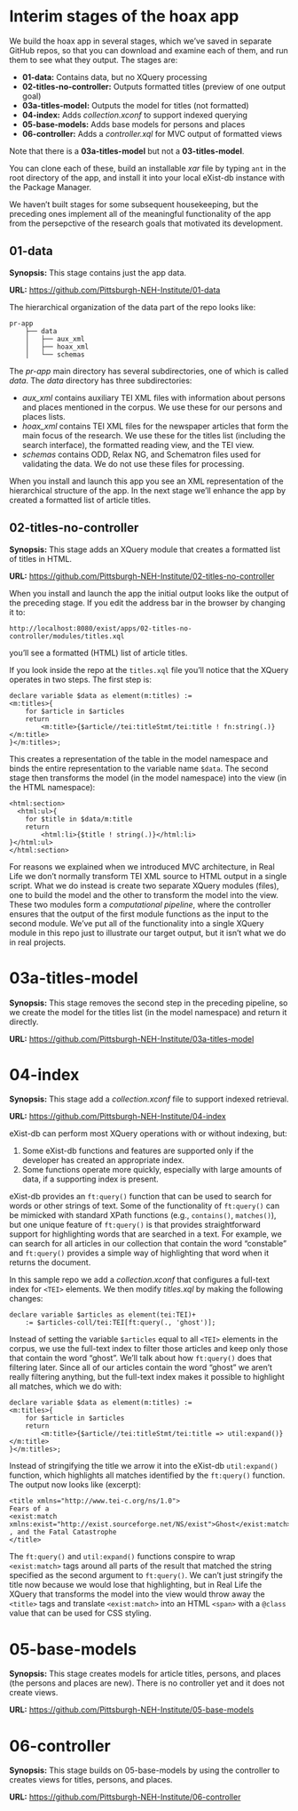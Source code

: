 # Interim stages of the hoax app

We build the hoax app in several stages, which we’ve saved in separate GitHub repos, so that you can download and examine each of them, and run them to see what they output. The stages are:

* **01-data:** Contains data, but no XQuery processing
* **02-titles-no-controller:** Outputs formatted titles (preview of one output goal)
* **03a-titles-model:** Outputs the model for titles (not formatted)
* **04-index:** Adds *collection.xconf* to support indexed querying
* **05-base-models:** Adds base models for persons and places
* **06-controller:** Adds a *controller.xql* for MVC output of formatted views

Note that there is a **03a-titles-model** but not a **03-titles-model**.

You can clone each of these, build an installable *xar* file by typing `ant` in the root directory of the app, and install it into your local eXist-db instance with the Package Manager.

We haven’t built stages for some subsequent housekeeping, but the preceding ones implement all of the meaningful functionality of the app from the persepctive of the research goals that motivated its development.

## 01-data

**Synopsis:** This stage contains just the app data. 

**URL:** <https://github.com/Pittsburgh-NEH-Institute/01-data>

The hierarchical organization of the data part of the repo looks like:

```
pr-app
    ├── data
    │   ├── aux_xml
    │   ├── hoax_xml
    │   └── schemas
```

The *pr-app* main directory has several subdirectories, one of which is called *data*. The *data* directory has three subdirectories:

* *aux_xml* contains auxiliary TEI XML files with information about persons and places mentioned in the corpus. We use these for our persons and places lists.
* *hoax_xml* contains TEI XML files for the newspaper articles that form the main focus of the research. We use these for the titles list (including the search interface), the formatted reading view, and the TEI view.
* *schemas* contains ODD, Relax NG, and Schematron files used for validating the data. We do not use these files for processing. 

When you install and launch this app you see an XML representation of the hierarchical structure of the app. In the next stage we’ll enhance the app by created a formatted list of article titles.

## 02-titles-no-controller

**Synopsis:** This stage adds an XQuery module that creates a formatted list of titles in HTML. 

**URL:** <https://github.com/Pittsburgh-NEH-Institute/02-titles-no-controller>

When you install and launch the app the initial output looks like the output of the preceding stage. If you edit the address bar in the browser by changing it to:

```
http://localhost:8080/exist/apps/02-titles-no-controller/modules/titles.xql
```

you’ll see a formatted (HTML) list of article titles.

If you look inside the repo at the `titles.xql` file you’ll notice that the XQuery operates in two steps. The first step is:

```xquery
declare variable $data as element(m:titles) :=
<m:titles>{
    for $article in $articles
    return
        <m:title>{$article//tei:titleStmt/tei:title ! fn:string(.)}</m:title>
}</m:titles>;
```

This creates a representation of the table in the model namespace and binds the entire representation to the variable name `$data`. The second stage then transforms the model (in the model namespace) into the view (in the HTML namespace):

```xquery
<html:section>
  <html:ul>{
    for $title in $data/m:title
    return
        <html:li>{$title ! string(.)}</html:li>
}</html:ul>
</html:section>
```

For reasons we explained when we introduced MVC architecture, in Real Life we don’t normally transform TEI XML source to HTML output in a single script. What we do instead is create two separate XQuery modules (files), one to build the model and the other to transform the model into the view. These two modules form a *computational pipeline*, where the controller ensures that the output of the first module functions as the input to the second module. We’ve put all of the functionality into a single XQuery module in this repo just to illustrate our target output, but it isn’t what we do in real projects.

# 03a-titles-model

**Synopsis:** This stage removes the second step in the preceding pipeline, so we create the model for the titles list (in the model namespace) and return it directly. 

**URL:** <https://github.com/Pittsburgh-NEH-Institute/03a-titles-model>

# 04-index

**Synopsis:** This stage add a *collection.xconf* file to support indexed retrieval. 

**URL:** <https://github.com/Pittsburgh-NEH-Institute/04-index>

eXist-db can perform most XQuery operations with or without indexing, but:

1. Some eXist-db functions and features are supported only if the developer has created an appropriate index.
2. Some functions operate more quickly, especially with large amounts of data, if a supporting index is present.

eXist-db provides an `ft:query()` function that can be used to search for words or other strings of text. Some of the functionality of `ft:query()` can be mimicked with standard XPath functions (e.g., `contains()`, `matches()`), but one unique feature of `ft:query()` is that provides straightforward support for highlighting words that are searched in a text. For example, we can search for all articles in our collection that contain the word “constable” and `ft:query()` provides a simple way of highlighting that word when it returns the document.

In this sample repo we add a *collection.xconf* that configures a full-text index for `<TEI>` elements. We then modify *titles.xql* by making the following changes:

```
declare variable $articles as element(tei:TEI)+ 
    := $articles-coll/tei:TEI[ft:query(., 'ghost')];
```

Instead of setting the variable `$articles` equal to all `<TEI>` elements in the corpus, we use the full-text index to filter those articles and keep only those that contain the word “ghost”. We’ll talk about how `ft:query()` does that filtering later. Since all of our articles contain the word “ghost” we aren’t really filtering anything, but the full-text index makes it possible to highlight all matches, which we do with:

```
declare variable $data as element(m:titles) :=
<m:titles>{
    for $article in $articles 
    return
        <m:title>{$article//tei:titleStmt/tei:title => util:expand()}</m:title>
}</m:titles>;
```

Instead of stringifying the title we arrow it into the eXist-db `util:expand()` function, which highlights all matches identified by the `ft:query()` function. The output now looks like (excerpt):

```
<title xmlns="http://www.tei-c.org/ns/1.0">
Fears of a
<exist:match xmlns:exist="http://exist.sourceforge.net/NS/exist">Ghost</exist:match>
, and the Fatal Catastrophe
</title>
```

The `ft:query()` and `util:expand()` functions conspire to wrap `<exist:match>` tags around all parts of the result that matched the string specified as the second argument to `ft:query()`. We can’t just stringify the title now because we would lose that highlighting, but in Real Life the XQuery that transforms the model into the view would throw away the `<title>` tags and translate `<exist:match>` into an HTML `<span>` with a `@class` value that can be used for CSS styling. 

# 05-base-models

**Synopsis:** This stage creates models for article titles, persons,
and places (the persons and places are new). There is no controller yet and it does not create views.

**URL:** <https://github.com/Pittsburgh-NEH-Institute/05-base-models>

# 06-controller

**Synopsis:** This stage builds on 05-base-models by using the controller to creates views for titles, persons, and places.

**URL:** <https://github.com/Pittsburgh-NEH-Institute/06-controller>

